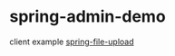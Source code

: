 # spring-admin-demo
client example [spring-file-upload](https://github.com/AmhH/spring-file-upload)
